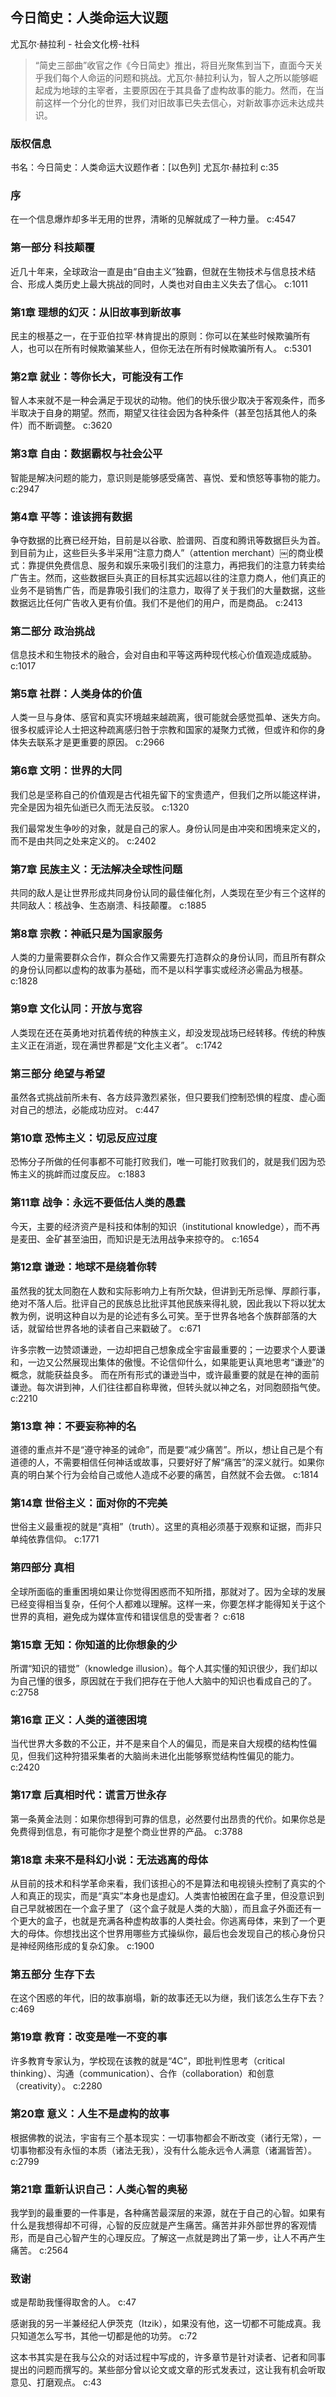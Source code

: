 ## 今日简史：人类命运大议题

尤瓦尔·赫拉利  -  社会文化榜-社科

> “简史三部曲”收官之作《今日简史》推出，将目光聚焦到当下，直面今天关乎我们每个人命运的问题和挑战。尤瓦尔·赫拉利认为，智人之所以能够崛起成为地球的主宰者，主要原因在于其具备了虚构故事的能力。然而，在当前这样一个分化的世界，我们对旧故事已失去信心，对新故事亦远未达成共识。

### 版权信息

书名：今日简史：人类命运大议题作者：[以色列] 尤瓦尔·赫拉利 c:35

### 序

在一个信息爆炸却多半无用的世界，清晰的见解就成了一种力量。 c:4547

### 第一部分 科技颠覆

近几十年来，全球政治一直是由“自由主义”独霸，但就在生物技术与信息技术结合、形成人类历史上最大挑战的同时，人类也对自由主义失去了信心。 c:1011

### 第1章 理想的幻灭：从旧故事到新故事

民主的根基之一，在于亚伯拉罕·林肯提出的原则：你可以在某些时候欺骗所有人，也可以在所有时候欺骗某些人，但你无法在所有时候欺骗所有人。 c:5301

### 第2章 就业：等你长大，可能没有工作

智人本来就不是一种会满足于现状的动物。他们的快乐很少取决于客观条件，而多半取决于自身的期望。然而，期望又往往会因为各种条件（甚至包括其他人的条件）而不断调整。 c:3620

### 第3章 自由：数据霸权与社会公平

智能是解决问题的能力，意识则是能够感受痛苦、喜悦、爱和愤怒等事物的能力。 c:2947

### 第4章 平等：谁该拥有数据

争夺数据的比赛已经开始，目前是以谷歌、脸谱网、百度和腾讯等数据巨头为首。到目前为止，这些巨头多半采用“注意力商人”（attention merchant）￼的商业模式：靠提供免费信息、服务和娱乐来吸引我们的注意力，再把我们的注意力转卖给广告主。然而，这些数据巨头真正的目标其实远超以往的注意力商人，他们真正的业务不是销售广告，而是靠吸引我们的注意力，取得了关于我们的大量数据，这些数据远比任何广告收入更有价值。我们不是他们的用户，而是商品。 c:2413

### 第二部分 政治挑战

信息技术和生物技术的融合，会对自由和平等这两种现代核心价值观造成威胁。 c:1017

### 第5章 社群：人类身体的价值

人类一旦与身体、感官和真实环境越来越疏离，很可能就会感觉孤单、迷失方向。很多权威评论人士把这种疏离感归咎于宗教和国家的凝聚力式微，但或许和你的身体失去联系才是更重要的原因。 c:2966

### 第6章 文明：世界的大同

我们总是坚称自己的价值观是古代祖先留下的宝贵遗产，但我们之所以能这样讲，完全是因为祖先仙逝已久而无法反驳。 c:1320

我们最常发生争吵的对象，就是自己的家人。身份认同是由冲突和困境来定义的，而不是由共同之处来定义的。 c:2402

### 第7章 民族主义：无法解决全球性问题

共同的敌人是让世界形成共同身份认同的最佳催化剂，人类现在至少有三个这样的共同敌人：核战争、生态崩溃、科技颠覆。 c:1885

### 第8章 宗教：神祇只是为国家服务

人类的力量需要群众合作，群众合作又需要先打造群众的身份认同，而且所有群众的身份认同都以虚构的故事为基础，而不是以科学事实或经济必需品为根基。 c:1828

### 第9章 文化认同：开放与宽容

人类现在还在英勇地对抗着传统的种族主义，却没发现战场已经转移。传统的种族主义正在消逝，现在满世界都是“文化主义者”。 c:1742

### 第三部分 绝望与希望

虽然各式挑战前所未有、各方歧异激烈紧张，但只要我们控制恐惧的程度、虚心面对自己的想法，必能成功应对。 c:447

### 第10章 恐怖主义：切忌反应过度

恐怖分子所做的任何事都不可能打败我们，唯一可能打败我们的，就是我们因为恐怖主义的挑衅而过度反应。 c:1883

### 第11章 战争：永远不要低估人类的愚蠢

今天，主要的经济资产是科技和体制的知识（institutional knowledge），而不再是麦田、金矿甚至油田，而知识是无法用战争来掠夺的。 c:1654

### 第12章 谦逊：地球不是绕着你转

虽然我的犹太同胞在人数和实际影响力上有所欠缺，但讲到无所忌惮、厚颜行事，绝对不落人后。批评自己的民族总比批评其他民族来得礼貌，因此我以下将以犹太教为例，说明这种自以为是的论述有多么可笑。至于世界各地各个族群部落的大话，就留给世界各地的读者自己来戳破了。 c:671

许多宗教一边赞颂谦逊，一边却把自己想象成全宇宙最重要的；一边要求个人要谦和，一边又公然展现出集体的傲慢。不论信仰什么，如果能更认真地思考“谦逊”的概念，就能获益良多。
而在所有形式的谦逊当中，或许最重要的就是在神的面前谦逊。每次讲到神，人们往往都自称卑微，但转头就以神之名，对同胞颐指气使。 c:2210

### 第13章 神：不要妄称神的名

道德的重点并不是“遵守神圣的诫命”，而是要“减少痛苦”。所以，想让自己是个有道德的人，不需要相信任何神话或故事，只要好好了解“痛苦”的深义就行。如果你真的明白某个行为会给自己或他人造成不必要的痛苦，自然就不会去做。 c:1814

### 第14章 世俗主义：面对你的不完美

世俗主义最重视的就是“真相”（truth）。这里的真相必须基于观察和证据，而非只单纯依靠信仰。 c:1771

### 第四部分 真相

全球所面临的重重困境如果让你觉得困惑而不知所措，那就对了。因为全球的发展已经变得相当复杂，任何个人都难以理解。这样一来，你要怎样才能得知关于这个世界的真相，避免成为媒体宣传和错误信息的受害者？ c:618

### 第15章 无知：你知道的比你想象的少

所谓“知识的错觉”（knowledge illusion）。每个人其实懂的知识很少，我们却以为自己懂的很多，原因就在于我们把存在于他人大脑中的知识也看成自己的了。 c:2758

### 第16章 正义：人类的道德困境

当代世界大多数的不公正，并不是来自个人的偏见，而是来自大规模的结构性偏见，但我们这种狩猎采集者的大脑尚未进化出能够察觉结构性偏见的能力。 c:2420

### 第17章 后真相时代：谎言万世永存

第一条黄金法则：如果你想得到可靠的信息，必然要付出昂贵的代价。如果你总是免费得到信息，有可能你才是整个商业世界的产品。 c:3788

### 第18章 未来不是科幻小说：无法逃离的母体

从目前的技术和科学革命来看，我们该担心的不是算法和电视镜头控制了真实的个人和真正的现实，而是“真实”本身也是虚幻。人类害怕被困在盒子里，但没意识到自己早就被困在一个盒子里了（这个盒子就是人类的大脑），而且盒子外面还有一个更大的盒子，也就是充满各种虚构故事的人类社会。你逃离母体，来到了一个更大的母体。你想找出这个世界用哪些方式操纵你，最后也会发现自己的核心身份只是神经网络形成的复杂幻象。 c:1900

### 第五部分 生存下去

在这个困惑的年代，旧的故事崩塌，新的故事还无以为继，我们该怎么生存下去？ c:469

### 第19章 教育：改变是唯一不变的事

许多教育专家认为，学校现在该教的就是“4C”，即批判性思考（critical thinking）、沟通（communication）、合作（collaboration）和创意（creativity）。 c:2280

### 第20章 意义：人生不是虚构的故事

根据佛教的说法，宇宙有三个基本现实：一切事物都会不断改变（诸行无常），一切事物都没有永恒的本质（诸法无我），没有什么能永远令人满意（诸漏皆苦）。 c:2799

### 第21章 重新认识自己：人类心智的奥秘

我学到的最重要的一件事是，各种痛苦最深层的来源，就在于自己的心智。如果有什么是我想得却不可得，心智的反应就是产生痛苦。痛苦并非外部世界的客观情形，而是自己心智产生的心理反应。了解这一点就是跨出了第一步，让人不再产生痛苦。 c:2564

### 致谢

或是帮助我懂得取舍的人。 c:47

感谢我的另一半兼经纪人伊茨克（Itzik），如果没有他，这一切都不可能成真。我只知道怎么写书，其他一切都是他的功劳。 c:72

这本书其实是在我与公众的对话过程中写成的，许多章节是针对读者、记者和同事提出的问题而撰写的。某些部分曾以论文或文章的形式发表过，这让我有机会听取意见、打磨观点。 c:43
